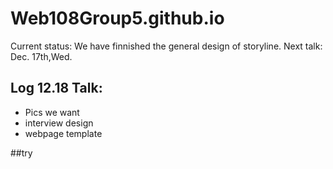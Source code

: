 # Web108Group5.github.io
Current status: We have finnished the general design of storyline.
Next talk: Dec. 17th,Wed.
## Log 12.18 Talk:

- Pics we want
- interview design
- webpage template

##try
